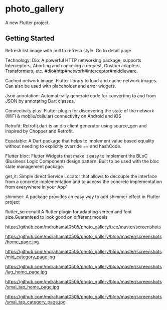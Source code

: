 # photo_gallery

A new Flutter project.

## Getting Started

Refresh list image with pull to refresh style.
Go to detail page.

Technology:
 Dio: 
 A powerful HTTP networking package, supports Interceptors, Aborting and canceling a request, Custom adapters, Transformers, etc. #dio#http#network#interceptor#middleware.
 
 Cached network image: 
Flutter library to load and cache network images. Can also be used with placeholder and error widgets.

 Json annotation: 
Automatically generate code for converting to and from JSON by annotating Dart classes.

 Connectivity plus:
Flutter plugin for discovering the state of the network (WiFi & mobile/cellular) connectivity on Android and iOS

Retrofit:
Retrofit.dart is an dio client generator using source_gen and inspired by Chopper and Retrofit.

Equatable:
A Dart package that helps to implement value based equality without needing to explicitly override == and hashCode.

Flutter bloc:
Flutter Widgets that make it easy to implement the BLoC (Business Logic Component) design pattern. Built to be used with the bloc state management package.

get_it:
Simple direct Service Locator that allows to decouple the interface from a concrete implementation and to access the concrete implementation from everywhere in your App"

shimmer:
A package provides an easy way to add shimmer effect in Flutter project

flutter_screenutil
A flutter plugin for adapting screen and font size.Guaranteed to look good on different models


https://github.com/mdrahamat0505/photo_gallery/tree/master/screenshots

https://github.com/mdrahamat0505/photo_gallery/blob/master/screenshots/home_page.jpg

https://github.com/mdrahamat0505/photo_gallery/blob/master/screenshots/mid_category_page.jpg

https://github.com/mdrahamat0505/photo_gallery/blob/master/screenshots/lag_home_page.jpg

https://github.com/mdrahamat0505/photo_gallery/blob/master/screenshots/smal_tap_home_page.jpg

https://github.com/mdrahamat0505/photo_gallery/blob/master/screenshots/smal_tap_category_page.jpg







